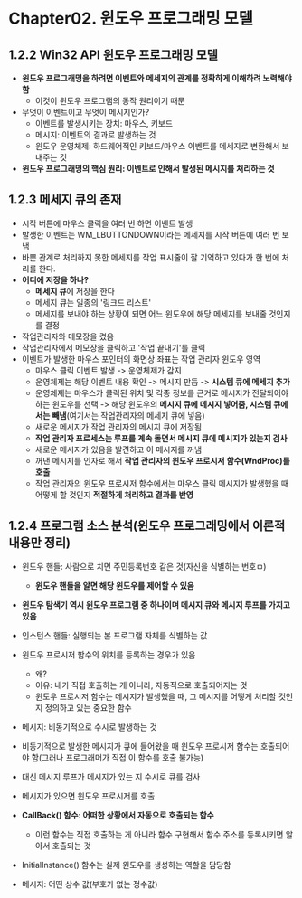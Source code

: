 # Chapter02. 윈도우 프로그래밍 모델

## 1.2.2 Win32 API 윈도우 프로그래밍 모델

- **윈도우 프로그래밍을 하려면 이벤트와 메세지의 관계를 정확하게 이해하려 노력해야 함**
  - 이것이 윈도우 프로그램의 동작 원리이기 때문
- 무엇이 이벤트이고 무엇이 메시지인가?
  - 이벤트를 발생시키는 장치: 마우스, 키보드
  - 메시지: 이벤트의 결과로 발생하는 것
  - 윈도우 운영체제: 하드웨어적인 키보드/마우스 이벤트를 메세지로 변환해서 보내주는 것
- **윈도우 프로그래밍의 핵심 원리: 이벤트로 인해서 발생된 메시지를 처리하는 것**

## 1.2.3 메세지 큐의 존재
- 시작 버튼에 마우스 클릭을 여러 번 하면 이벤트 발생
- 발생한 이벤트는 WM_LBUTTONDOWN이라는 메세지를 시작 버튼에 여러 번 보냄
- 바쁜 관계로 처리하지 못한 메세지를 작업 표시줄이 잘 기억하고 있다가 한 번에 처리를 한다.
- **어디에 저장을 하나?** 
  - **메세지 큐**에 저장을 한다
  - 메세지 큐는 일종의 '링크드 리스트'
  - 메세지를 보내야 하는 상황이 되면 어느 윈도우에 해당 메세지를 보내줄 것인지를 결정
- 작업관리자와 메모장을 켰음
- 작업관리자에서 메모장을 클릭하고 '작업 끝내기'를 클릭
- 이벤트가 발생한 마우스 포인터의 화면상 좌표는 작업 관리자 윈도우 영역
  - 마우스 클릭 이벤트 발생 -> 운영체제가 감지
  - 운영체제는 해당 이벤트 내용 확인 -> 메시지 만듬 -> **시스템 큐에 메세지 추가**
  - 운영체제는 마우스가 클릭된 위치 및 각종 정보를 근거로 메시지가 전달되어야 하는 윈도우를 선택 -> 해당 윈도우의 **메시지 큐에 메시지 넣어줌, 시스템 큐에서는 빼냄**(여기서는 작업관리자의 메세지 큐에 넣음)
  - 새로운 메시지가 작업 관리자의 메시지 큐에 저장됨
  - **작업 관리자 프로세스는 루프를 계속 돌면서 메시지 큐에 메시지가 있는지 검사**
  - 새로운 메시지가 있음을 발견하고 이 메시지를 꺼냄
  - 꺼낸 메시지를 인자로 해서 **작업 관리자의 윈도우 프로시저 함수(WndProc)를 호출**
  - 작업 관리자의 윈도우 프로시저 함수에서는 마우스 클릭 메시지가 발생했을 때 어떻게 할 것인지 **적절하게 처리하고 결과를 반영**

## 1.2.4 프로그램 소스 분석(윈도우 프로그래밍에서 이론적 내용만 정리)

- 윈도우 핸들: 사람으로 치면 주민등록번호 같은 것(자신을 식별하는 번호ㅁ)
  - **윈도우 핸들을 알면 해당 윈도우를 제어할 수 있음**
- **윈도우 탐색기 역시 윈도우 프로그램 중 하나이며 메시지 큐와 메시지 루프를 가지고 있음**
- 인스턴스 핸들: 실행되는 본 프로그램 자체를 식별하는 값

- 윈도우 프로시저 함수의 위치를 등록하는 경우가 있음 
  - 왜?
  - 이유: 내가 직접 호출하는 게 아니라, 자동적으로 호출되어지는 것
  - 윈도우 프로시저 함수는 메시지가 발생했을 때, 그 메시지를 어떻게 처리할 것인지 정의하고 있는 중요한 함수
- 메시지: 비동기적으로 수시로 발생하는 것
- 비동기적으로 발생한 메시지가 큐에 들어왔을 때 윈도우 프로시저 함수는 호출되어야 함(그러나 프로그래머가 직접 이 함수를 호출 불가능)
- 대신 메시지 루프가 메시지가 있는 지 수시로 큐를 검사
- 메시지가 있으면 윈도우 프로시저를 호출
- **CallBack() 함수**: **어떠한 상황에서 자동으로 호출되는 함수**
  - 이런 함수는 직접 호출하는 게 아니라 함수 구현해서 함수 주소를 등록시키면 알아서 호출되는 것
- InitialInstance() 함수는 실제 윈도우를 생성하는 역할을 담당함
- 메시지: 어떤 상수 값(부호가 없는 정수값)